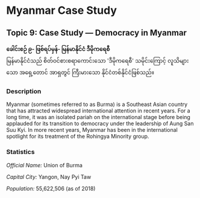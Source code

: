 <head>
    <title>Y9 Civics</title>
</head>
<body>
    <h1>Myanmar Case Study</h1>
    <h2>Topic 9: Case Study — Democracy in Myanmar</h2>
    <p><b>ခေါင်းစဉ် ၉- ဖြစ်ရပ်မှန်- မြန်မာနိုင်ငံ ဒီမိုကရေစီ</b><br>မြန်မာနိုင်ငံသည် စိတ်ဝင်စားစရာကောင်းသော 'ဒီမိုကရေစီ' သမိုင်းကြောင့် လူသိများသော အရှေ့တောင် အာရှတွင် ကြီးမားသော နိုင်ငံတစ်နိုင်ငံဖြစ်သည်။ </p>
    <h3>Description</h3>
    <p>Myanmar (sometimes referred to as Burma) is a Southeast Asian country that has attracted widespread international attention in recent years. For a long time, it was an isolated pariah on the international stage before being applauded for its transition to democracy under the leadership of Aung San Suu Kyi. In more recent years, Myanmar has been in the international spotlight for its treatment of the Rohingya Minority group.</p>
    <h3>Statistics</h3>
    <p><em>Official Name:</em> Union of Burma</p>
    <p><em>Capital City:</em> Yangon, Nay Pyi Taw</p>
    <p><em>Population:</em> 55,622,506 (as of 2018)</p>
</body>
